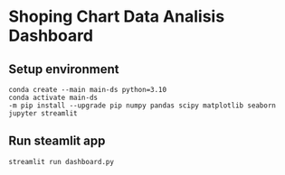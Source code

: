 # Shoping Chart Data Analisis Dashboard

## Setup environment
```
conda create --main main-ds python=3.10
conda activate main-ds
-m pip install --upgrade pip numpy pandas scipy matplotlib seaborn jupyter streamlit
```

## Run steamlit app
```
streamlit run dashboard.py
```

